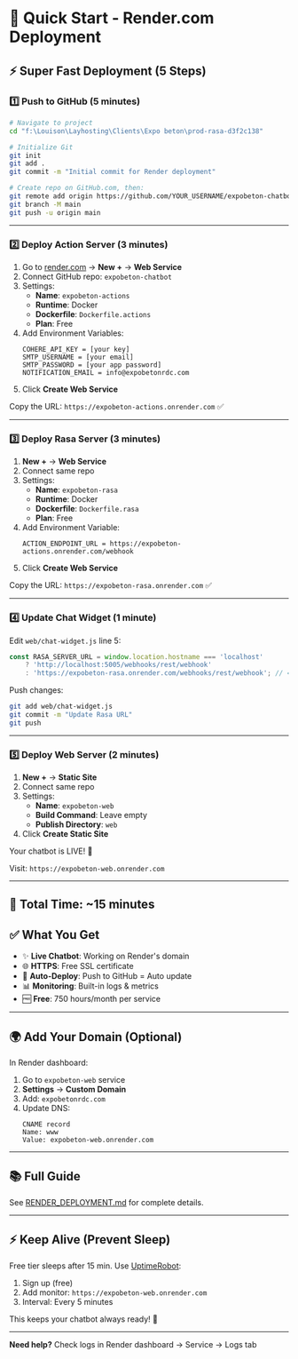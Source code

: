 # 🚀 Quick Start - Render.com Deployment

## ⚡ Super Fast Deployment (5 Steps)

### 1️⃣ **Push to GitHub** (5 minutes)

```bash
# Navigate to project
cd "f:\Louison\Layhosting\Clients\Expo beton\prod-rasa-d3f2c138"

# Initialize Git
git init
git add .
git commit -m "Initial commit for Render deployment"

# Create repo on GitHub.com, then:
git remote add origin https://github.com/YOUR_USERNAME/expobeton-chatbot.git
git branch -M main
git push -u origin main
```

---

### 2️⃣ **Deploy Action Server** (3 minutes)

1. Go to [render.com](https://render.com) → **New +** → **Web Service**
2. Connect GitHub repo: `expobeton-chatbot`
3. Settings:
   - **Name**: `expobeton-actions`
   - **Runtime**: Docker
   - **Dockerfile**: `Dockerfile.actions`
   - **Plan**: Free
4. Add Environment Variables:
   ```
   COHERE_API_KEY = [your key]
   SMTP_USERNAME = [your email]
   SMTP_PASSWORD = [your app password]
   NOTIFICATION_EMAIL = info@expobetonrdc.com
   ```
5. Click **Create Web Service**

Copy the URL: `https://expobeton-actions.onrender.com` ✅

---

### 3️⃣ **Deploy Rasa Server** (3 minutes)

1. **New +** → **Web Service**
2. Connect same repo
3. Settings:
   - **Name**: `expobeton-rasa`
   - **Runtime**: Docker
   - **Dockerfile**: `Dockerfile.rasa`
   - **Plan**: Free
4. Add Environment Variable:
   ```
   ACTION_ENDPOINT_URL = https://expobeton-actions.onrender.com/webhook
   ```
5. Click **Create Web Service**

Copy the URL: `https://expobeton-rasa.onrender.com` ✅

---

### 4️⃣ **Update Chat Widget** (1 minute)

Edit `web/chat-widget.js` line 5:

```javascript
const RASA_SERVER_URL = window.location.hostname === 'localhost' 
    ? 'http://localhost:5005/webhooks/rest/webhook'
    : 'https://expobeton-rasa.onrender.com/webhooks/rest/webhook'; // ← Your URL here
```

Push changes:
```bash
git add web/chat-widget.js
git commit -m "Update Rasa URL"
git push
```

---

### 5️⃣ **Deploy Web Server** (2 minutes)

1. **New +** → **Static Site**
2. Connect same repo
3. Settings:
   - **Name**: `expobeton-web`
   - **Build Command**: Leave empty
   - **Publish Directory**: `web`
4. Click **Create Static Site**

Your chatbot is LIVE! 🎉

Visit: `https://expobeton-web.onrender.com`

---

## 🎯 **Total Time: ~15 minutes**

## ✅ **What You Get**

- ✨ **Live Chatbot**: Working on Render's domain
- 🌐 **HTTPS**: Free SSL certificate
- 🔄 **Auto-Deploy**: Push to GitHub = Auto update
- 📊 **Monitoring**: Built-in logs & metrics
- 🆓 **Free**: 750 hours/month per service

---

## 🌍 **Add Your Domain (Optional)**

In Render dashboard:
1. Go to `expobeton-web` service
2. **Settings** → **Custom Domain**
3. Add: `expobetonrdc.com`
4. Update DNS:
   ```
   CNAME record
   Name: www
   Value: expobeton-web.onrender.com
   ```

---

## 📚 **Full Guide**

See [RENDER_DEPLOYMENT.md](RENDER_DEPLOYMENT.md) for complete details.

---

## ⚡ **Keep Alive (Prevent Sleep)**

Free tier sleeps after 15 min. Use [UptimeRobot](https://uptimerobot.com):
1. Sign up (free)
2. Add monitor: `https://expobeton-web.onrender.com`
3. Interval: Every 5 minutes

This keeps your chatbot always ready! 🚀

---

**Need help?** Check logs in Render dashboard → Service → Logs tab
